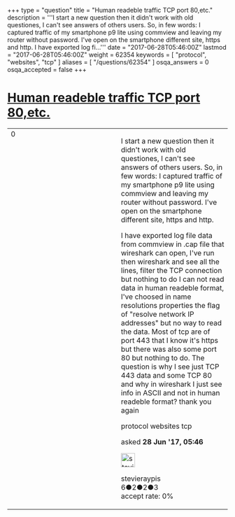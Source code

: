 +++
type = "question"
title = "Human readeble traffic TCP port 80,etc."
description = '''I start a new question then it didn&#x27;t work with old questiones, I can&#x27;t see answers of others users. So, in few words: I captured traffic of my smartphone p9 lite using commview and leaving my router without password. I&#x27;ve open on the smartphone different site, https and http. I have exported log fi...'''
date = "2017-06-28T05:46:00Z"
lastmod = "2017-06-28T05:46:00Z"
weight = 62354
keywords = [ "protocol", "websites", "tcp" ]
aliases = [ "/questions/62354" ]
osqa_answers = 0
osqa_accepted = false
+++

<div class="headNormal">

# [Human readeble traffic TCP port 80,etc.](/questions/62354/human-readeble-traffic-tcp-port-80etc)

</div>

<div id="main-body">

<div id="askform">

<table id="question-table" style="width:100%;"><colgroup><col style="width: 50%" /><col style="width: 50%" /></colgroup><tbody><tr class="odd"><td style="width: 30px; vertical-align: top"><div class="vote-buttons"><div id="post-62354-score" class="post-score" title="current number of votes">0</div><div id="favorite-count" class="favorite-count"></div></div></td><td><div id="item-right"><div class="question-body"><p>I start a new question then it didn't work with old questiones, I can't see answers of others users. So, in few words: I captured traffic of my smartphone p9 lite using commview and leaving my router without password. I've open on the smartphone different site, https and http.</p><p>I have exported log file data from commview in .cap file that wireshark can open, I've run then wireshark and see all the lines, filter the TCP connection but nothing to do I can not read data in human readeble format, I've choosed in name resolutions properties the flag of "resolve network IP addresses" but no way to read the data. Most of tcp are of port 443 that I know it's https but there was also some port 80 but nothing to do. The question is why I see just TCP 443 data and some TCP 80 and why in wireshark I just see info in ASCII and not in human readeble format? thank you again</p></div><div id="question-tags" class="tags-container tags">protocol websites tcp</div><div id="question-controls" class="post-controls"></div><div class="post-update-info-container"><div class="post-update-info post-update-info-user"><p>asked <strong>28 Jun '17, 05:46</strong></p><img src="https://secure.gravatar.com/avatar/a64522e74524fdb3c6fa54d7fdc42275?s=32&amp;d=identicon&amp;r=g" class="gravatar" width="32" height="32" alt="stevieraypis&#39;s gravatar image" /><p>stevieraypis<br />
<span class="score" title="6 reputation points">6</span><span title="2 badges"><span class="badge1">●</span><span class="badgecount">2</span></span><span title="2 badges"><span class="silver">●</span><span class="badgecount">2</span></span><span title="3 badges"><span class="bronze">●</span><span class="badgecount">3</span></span><br />
<span class="accept_rate" title="Rate of the user&#39;s accepted answers">accept rate:</span> <span title="stevieraypis has no accepted answers">0%</span></p></div></div><div id="comments-container-62354" class="comments-container"></div><div id="comment-tools-62354" class="comment-tools"></div><div class="clear"></div><div id="comment-62354-form-container" class="comment-form-container"></div><div class="clear"></div></div></td></tr></tbody></table>

</div>

</div>

